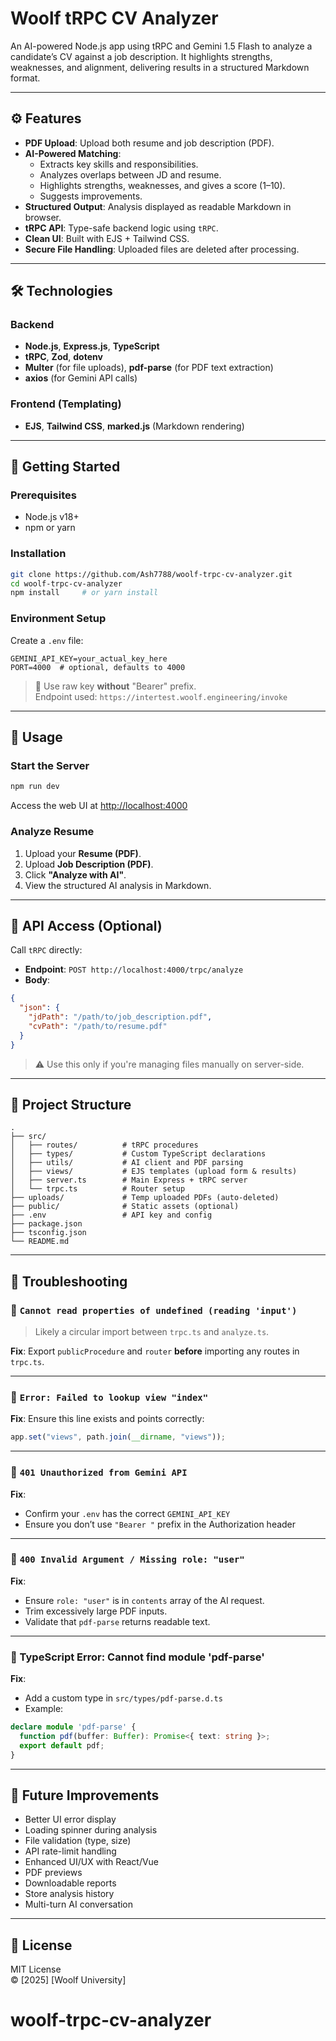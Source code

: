 
# Woolf tRPC CV Analyzer

An AI-powered Node.js app using tRPC and Gemini 1.5 Flash to analyze a candidate’s CV against a job description. It highlights strengths, weaknesses, and alignment, delivering results in a structured Markdown format.

---

## ⚙️ Features

- **PDF Upload**: Upload both resume and job description (PDF).
- **AI-Powered Matching**:
  - Extracts key skills and responsibilities.
  - Analyzes overlaps between JD and resume.
  - Highlights strengths, weaknesses, and gives a score (1–10).
  - Suggests improvements.
- **Structured Output**: Analysis displayed as readable Markdown in browser.
- **tRPC API**: Type-safe backend logic using `tRPC`.
- **Clean UI**: Built with EJS + Tailwind CSS.
- **Secure File Handling**: Uploaded files are deleted after processing.

---

## 🛠 Technologies

### Backend
- **Node.js**, **Express.js**, **TypeScript**
- **tRPC**, **Zod**, **dotenv**
- **Multer** (for file uploads), **pdf-parse** (for PDF text extraction)
- **axios** (for Gemini API calls)

### Frontend (Templating)
- **EJS**, **Tailwind CSS**, **marked.js** (Markdown rendering)

---

## 🚀 Getting Started

### Prerequisites
- Node.js v18+
- npm or yarn

### Installation

```bash
git clone https://github.com/Ash7788/woolf-trpc-cv-analyzer.git
cd woolf-trpc-cv-analyzer
npm install     # or yarn install
```

### Environment Setup

Create a `.env` file:

```env
GEMINI_API_KEY=your_actual_key_here
PORT=4000  # optional, defaults to 4000
```

> 🔐 Use raw key **without** "Bearer" prefix.  
> Endpoint used: `https://intertest.woolf.engineering/invoke`

---

## 🧪 Usage

### Start the Server

```bash
npm run dev
```

Access the web UI at [http://localhost:4000](http://localhost:4000)

### Analyze Resume

1. Upload your **Resume (PDF)**.
2. Upload **Job Description (PDF)**.
3. Click **"Analyze with AI"**.
4. View the structured AI analysis in Markdown.

---

## 📡 API Access (Optional)

Call `tRPC` directly:

- **Endpoint**: `POST http://localhost:4000/trpc/analyze`
- **Body**:

```json
{
  "json": {
    "jdPath": "/path/to/job_description.pdf",
    "cvPath": "/path/to/resume.pdf"
  }
}
```

> ⚠️ Use this only if you're managing files manually on server-side.

---

## 📁 Project Structure

```
.
├── src/
│   ├── routes/          # tRPC procedures
│   ├── types/           # Custom TypeScript declarations
│   ├── utils/           # AI client and PDF parsing
│   ├── views/           # EJS templates (upload form & results)
│   ├── server.ts        # Main Express + tRPC server
│   └── trpc.ts          # Router setup
├── uploads/             # Temp uploaded PDFs (auto-deleted)
├── public/              # Static assets (optional)
├── .env                 # API key and config
├── package.json         
├── tsconfig.json        
└── README.md
```

---

## 🧯 Troubleshooting

### 🔹 `Cannot read properties of undefined (reading 'input')`
> Likely a circular import between `trpc.ts` and `analyze.ts`.

**Fix**: Export `publicProcedure` and `router` **before** importing any routes in `trpc.ts`.

---

### 🔹 `Error: Failed to lookup view "index"`
**Fix**: Ensure this line exists and points correctly:
```ts
app.set("views", path.join(__dirname, "views"));
```

---

### 🔹 `401 Unauthorized from Gemini API`
**Fix**:
- Confirm your `.env` has the correct `GEMINI_API_KEY`
- Ensure you don’t use `"Bearer "` prefix in the Authorization header

---

### 🔹 `400 Invalid Argument / Missing role: "user"`
**Fix**:
- Ensure `role: "user"` is in `contents` array of the AI request.
- Trim excessively large PDF inputs.
- Validate that `pdf-parse` returns readable text.

---

### 🔹 TypeScript Error: Cannot find module 'pdf-parse'
**Fix**:
- Add a custom type in `src/types/pdf-parse.d.ts`
- Example:
```ts
declare module 'pdf-parse' {
  function pdf(buffer: Buffer): Promise<{ text: string }>;
  export default pdf;
}
```

---

## 📌 Future Improvements

- Better UI error display
- Loading spinner during analysis
- File validation (type, size)
- API rate-limit handling
- Enhanced UI/UX with React/Vue
- PDF previews
- Downloadable reports
- Store analysis history
- Multi-turn AI conversation

---

## 📄 License

MIT License  
© [2025] [Woolf University]
# woolf-trpc-cv-analyzer
